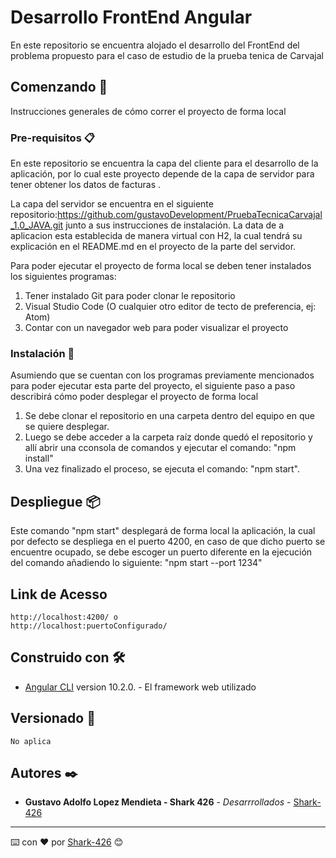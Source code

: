 # Desarrollo FrontEnd Angular

En este repositorio se encuentra alojado el desarrollo del FrontEnd del problema propuesto para el caso de estudio de la prueba tenica de Carvajal

## Comenzando 🚀

Instrucciones generales de cómo correr el proyecto de forma local

### Pre-requisitos 📋

En este repositorio se encuentra la capa del cliente para el desarrollo de la aplicación, por lo cual este proyecto depende de la capa de servidor para tener obtener los datos de facturas . 

La capa del servidor se encuentra en el siguiente repositorio:https://github.com/gustavoDevelopment/PruebaTecnicaCarvajal_1.0_JAVA.git junto a sus instrucciones de instalación.
La data de a aplicacion esta establecida de manera virtual con H2, la cual tendrá su explicación en el README.md en el proyecto de la parte del servidor.

Para poder ejecutar el proyecto de forma local se deben tener instalados los siguientes programas:
1. Tener instalado Git para poder clonar le repositorio
2. Visual Studio Code (O cualquier otro editor de tecto de preferencia, ej: Atom)
3. Contar con un navegador web para poder visualizar el proyecto

### Instalación 🔧

Asumiendo que se cuentan con los programas previamente mencionados para poder ejecutar esta parte del proyecto, el siguiente paso a paso describirá cómo poder desplegar el proyecto de forma local

1. Se debe clonar el repositorio en una carpeta dentro del equipo en que se quiere desplegar.
2. Luego se debe acceder a la carpeta raíz donde quedó el repositorio y allí abrir una cconsola de comandos y ejecutar el comando: "npm install"
3. Una vez finalizado el proceso, se ejecuta el comando: "npm start". 

## Despliegue 📦

Este comando "npm start" desplegará de forma local la aplicación, la cual por defecto se despliega en el puerto 4200, en caso de que dicho puerto se encuentre ocupado, se debe escoger un puerto diferente en la ejecución del comando añadiendo lo siguiente: "npm start --port 1234"

## Link de Acesso
    http://localhost:4200/ o
    http://localhost:puertoConfigurado/

## Construido con 🛠️

* [Angular CLI](https://github.com/angular/angular-cli) version 10.2.0. - El framework web utilizado

## Versionado 📌
    No aplica

## Autores ✒️

* **Gustavo Adolfo Lopez Mendieta - Shark 426** - *Desarrrollados* - [Shark-426](https://github.com/gustavoDevelopment)

---
⌨️ con ❤️ por [Shark-426](https://github.com/gustavoDevelopment) 😊